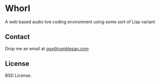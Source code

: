 # Whorl

A web based audio live coding environment using some sort of Lisp variant


## Contact

Drop me an email at guy@rumblesan.com


## License

BSD License.

